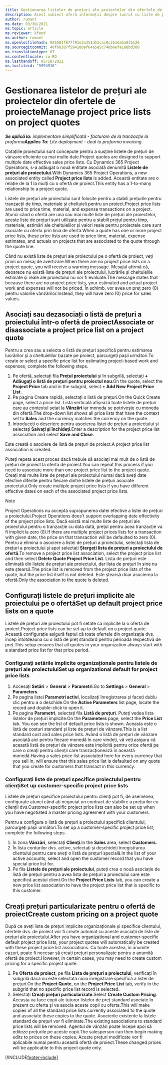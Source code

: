 ```yaml
---
title: Gestionarea listelor de prețuri ale proiectelor din ofertele de proiecte
description: Acest subiect oferă informații despre lucrul cu liste de prețuri de proiect pe oferte.
author: rumant
ms.date: 03/30/2021
ms.topic: article
ms.reviewer: kfend
ms.author: rumant
ms.openlocfilehash: 926581f877f91e3a351d51cac9c2b1daba035126
ms.sourcegitcommit: 40f68387f594180af64a5e5c748b6efa188bd300
ms.translationtype: HT
ms.contentlocale: ro-RO
ms.lasthandoff: 05/10/2021
ms.locfileid: "5994916"
---
```

# <a name="manage-project-price-lists-on-project-quotes"></a><span data-ttu-id="28743-103">Gestionarea listelor de prețuri ale proiectelor din ofertele de proiecte</span><span class="sxs-lookup"><span data-stu-id="28743-103">Manage project price lists on project quotes</span></span> 

<span data-ttu-id="28743-104">_**Se aplică la:** implementare simplificată - facturare de la tranzacție la proforma_</span><span class="sxs-lookup"><span data-stu-id="28743-104">_**Applies To:** Lite deployment - deal to proforma invoicing_</span></span>

<span data-ttu-id="28743-105">Cotațiile proiectului sunt concepute pentru a susține listele de prețuri de vânzare eficiente cu mai multe date.</span><span class="sxs-lookup"><span data-stu-id="28743-105">Project quotes are designed to support multiple date effective sales price lists.</span></span> <span data-ttu-id="28743-106">Cu Dynamics 365 Project Operations, s-a adăugat o nouă entitate asociată denumită **Listele de prețuri ale proiectului**.</span><span class="sxs-lookup"><span data-stu-id="28743-106">With Dynamics 365 Project Operations, a new associated entity called **Project price lists** is added.</span></span> <span data-ttu-id="28743-107">Această entitate are o relație de la 1 la mulți cu o ofertă de proiect.</span><span class="sxs-lookup"><span data-stu-id="28743-107">This entity has a 1-to-many relationship to a project quote.</span></span>

<span data-ttu-id="28743-108">Listele de prețuri ale proiectului sunt folosite pentru a stabili prețurile pentru tranzacții de timp, materiale și cheltuieli pentru un proiect.</span><span class="sxs-lookup"><span data-stu-id="28743-108">Project price lists are used to price time, material, and expense transactions on a project.</span></span> <span data-ttu-id="28743-109">Atunci când o ofertă are una sau mai multe liste de prețuri ale proiectelor, aceste liste de prețuri sunt utilizate pentru a stabili prețul pentru timp, materiale, estimări ale cheltuielilor și valori reale pentru proiectele care sunt asociate cu oferta prin linia de ofertă.</span><span class="sxs-lookup"><span data-stu-id="28743-109">When a quote has one or more project price lists, these price lists are used to price time, material, expense estimates, and actuals on projects that are associated to the quote through the quote line.</span></span>

<span data-ttu-id="28743-110">Când nu există liste de prețuri ale proiectului pe o ofertă de proiect, veți primi un mesaj de avertizare.</span><span class="sxs-lookup"><span data-stu-id="28743-110">When there are no project price lists on a project quote, you will receive a warning message.</span></span> <span data-ttu-id="28743-111">Mesajul afirmă că, deoarece nu există liste de prețuri ale proiectului, lucrările și cheltuielile estimate și reale ale proiectului nu vor fi evaluate.</span><span class="sxs-lookup"><span data-stu-id="28743-111">The message states that because there are no project price lists, your estimated and actual project work and expenses will not be priced.</span></span> <span data-ttu-id="28743-112">În schimb, vor avea un preț zero (0) pentru valorile vânzărilor.</span><span class="sxs-lookup"><span data-stu-id="28743-112">Instead, they will have zero (0) price for sales values.</span></span>

## <a name="associate-or-disassociate-a-project-price-list-on-a-project-quote"></a><span data-ttu-id="28743-113">Asociați sau dezasociați o listă de prețuri a proiectului într-o ofertă de proiect</span><span class="sxs-lookup"><span data-stu-id="28743-113">Associate or disassociate a project price list on a project quote</span></span>

<span data-ttu-id="28743-114">Pentru a crea sau a selecta o listă de prețuri specifică pentru estimarea lucrărilor și a cheltuielilor bazate pe proiect, parcurgeți pașii următori.</span><span class="sxs-lookup"><span data-stu-id="28743-114">To create or select a specific price list for estimating project-based work and expenses, complete the following steps.</span></span>

1. <span data-ttu-id="28743-115">Pe ofertă, selectați fila **Prețul proiectului** și în subgrilă, selectați **+ Adăugați o listă de prețuri pentru proiectul nou**.</span><span class="sxs-lookup"><span data-stu-id="28743-115">On the quote, select the **Project Price** tab and in the subgrid, select **+ Add New Project Price List**.</span></span>
2. <span data-ttu-id="28743-116">Pe pagina Creare rapidă, selectați o listă de prețuri.</span><span class="sxs-lookup"><span data-stu-id="28743-116">On the Quick Create page, select a price list.</span></span> <span data-ttu-id="28743-117">Lista verticală afișează toate listele de prețuri care au contextul setat la **Vânzări** iar moneda se potrivește cu moneda din ofertă.</span><span class="sxs-lookup"><span data-stu-id="28743-117">The drop-down list shows all price lists that have the context set to **Sales** and the currency matches the currency on the quote.</span></span>
4. <span data-ttu-id="28743-118">Introduceți o descriere pentru asocierea listei de prețuri a proiectului și selectați **Salvați și închideți**.</span><span class="sxs-lookup"><span data-stu-id="28743-118">Enter a description for the project price list association and select **Save and Close**.</span></span>

<span data-ttu-id="28743-119">Este creată o asociere de listă de prețuri de proiect.</span><span class="sxs-lookup"><span data-stu-id="28743-119">A project price list association is created.</span></span>

<span data-ttu-id="28743-120">Puteți repeta acest proces dacă trebuie să asociați mai mult de o listă de prețuri de proiect la oferta de proiect.</span><span class="sxs-lookup"><span data-stu-id="28743-120">You can repeat this process if you need to associate more than one project price list to the project quote.</span></span> <span data-ttu-id="28743-121">Creați mai multe liste de prețuri ale proiectului numai dacă aveți date efective diferite pentru fiecare dintre listele de prețuri asociate proiectului.</span><span class="sxs-lookup"><span data-stu-id="28743-121">Only create multiple project price lists if you have different effective dates on each of the associated project price lists.</span></span>

> [!NOTE]
> <span data-ttu-id="28743-122">Project Operations nu acceptă suprapunerea datei efective a listei de prețuri a proiectului.</span><span class="sxs-lookup"><span data-stu-id="28743-122">Project Operations does't support overlapping date effectivity of the project price lists.</span></span> <span data-ttu-id="28743-123">Dacă există mai multe liste de prețuri ale proiectului pentru o tranzacție cu data dată, prețul pentru acea tranzacție va fi implicit la zero (0).</span><span class="sxs-lookup"><span data-stu-id="28743-123">If there are multiple project prices lists for a transaction with given date, the price on that transaction will be defaulted to zero (0).</span></span>
<span data-ttu-id="28743-124">Pentru a elimina o asociere a listei de prețuri a proiectului, selectați lista de prețuri a proiectului și apoi selectați **Ștergeți lista de prețuri a proiectului de ofertă**.</span><span class="sxs-lookup"><span data-stu-id="28743-124">To remove a project price list association, select the project price list and then select **Delete Quote Project Price List**.</span></span> <span data-ttu-id="28743-125">Lista de prețuri este eliminată din listele de prețuri ale proiectului, dar lista de prețuri în sine nu este ștearsă.</span><span class="sxs-lookup"><span data-stu-id="28743-125">The price list is removed from the project price lists of the quote, but the price list itself is not deleted.</span></span> <span data-ttu-id="28743-126">Este ștearsă doar asocierea la ofertă.</span><span class="sxs-lookup"><span data-stu-id="28743-126">Only the association to the quote is deleted.</span></span>

## <a name="set-up-default-project-price-lists-on-a-quote"></a><span data-ttu-id="28743-127">Configurați listele de prețuri implicite ale proiectului pe o ofertă</span><span class="sxs-lookup"><span data-stu-id="28743-127">Set up default project price lists on a quote</span></span>

<span data-ttu-id="28743-128">Listele de prețuri ale proiectului pot fi setate ca implicite la o ofertă de proiect.</span><span class="sxs-lookup"><span data-stu-id="28743-128">Project price lists can be set up to default on a project quote.</span></span> <span data-ttu-id="28743-129">Această configurație asigură faptul că toate ofertele din organizația dvs. încep întotdeauna cu o listă de preț standard pentru perioada respectivă de preț.</span><span class="sxs-lookup"><span data-stu-id="28743-129">This setup ensures that all quotes in your organization always start with a standard price list for that price period.</span></span>

### <a name="set-up-organizational-default-for-project-price-lists"></a><span data-ttu-id="28743-130">Configurați setările implicite organizaționale pentru listele de prețuri ale proiectului</span><span class="sxs-lookup"><span data-stu-id="28743-130">Set up organizational default for project price lists</span></span>

1. <span data-ttu-id="28743-131">Accesați **Setări** > **General** > **Parametri**.</span><span class="sxs-lookup"><span data-stu-id="28743-131">Go to **Settings** > **General** > **Parameters**.</span></span>
2. <span data-ttu-id="28743-132">Pe pagina listei **Parametri activi**, localizați înregistrarea și faceți dublu clic pentru a o deschide.</span><span class="sxs-lookup"><span data-stu-id="28743-132">On the **Active Parameters** list page, locate the record and double-click to open it.</span></span> 
3. <span data-ttu-id="28743-133">Pe pagina **Parametri**, selectați fila **Listă de prețuri**. Puteți vedea lista listelor de prețuri implicite.</span><span class="sxs-lookup"><span data-stu-id="28743-133">On the **Parameters** page, select the **Price List** tab. You can see the list of default price lists is shown.</span></span> <span data-ttu-id="28743-134">Aceasta este o listă de costuri standard și liste de prețuri de vânzare.</span><span class="sxs-lookup"><span data-stu-id="28743-134">This is a list standard cost and sales price lists.</span></span> <span data-ttu-id="28743-135">Având o listă de prețuri de vânzare asociată aici pentru fiecare monedă în care vindeți, vă veți asigura că această listă de prețuri de vânzare este implicită pentru orice ofertă pe care o creați pentru clienții care tranzacționează în această monedă.</span><span class="sxs-lookup"><span data-stu-id="28743-135">Having a sales price list associated here for every currency that you sell in, will ensure that this sales price list is defaulted on any quote that you create for customers that transact in this currency.</span></span>

### <a name="set-up-customer-specific-project-price-lists"></a><span data-ttu-id="28743-136">Configurați liste de prețuri specifice proiectului pentru clienți</span><span class="sxs-lookup"><span data-stu-id="28743-136">Set up customer-specific project price lists</span></span>

<span data-ttu-id="28743-137">Listele de prețuri specifice proiectului pentru clienți pot fi, de asemenea, configurate atunci când ați negociat un contract de stabilire a prețurilor cu clienții dvs.</span><span class="sxs-lookup"><span data-stu-id="28743-137">Customer-specific project price lists can also be set up when you have negotiated a master pricing agreement with your customers.</span></span>

<span data-ttu-id="28743-138">Pentru a configura o listă de prețuri a proiectului specifică clientului, parcurgeți pașii următori.</span><span class="sxs-lookup"><span data-stu-id="28743-138">To set up a customer-specific project price list, complete the following steps.</span></span>

1. <span data-ttu-id="28743-139">În zona **Vânzări**, selectați **Clienți**.</span><span class="sxs-lookup"><span data-stu-id="28743-139">In the **Sales** area, select **Customers**.</span></span>
2. <span data-ttu-id="28743-140">În lista conturilor dvs. active, selectați și deschideți înregistrarea clientului pentru care aveți o listă de prețuri specială.</span><span class="sxs-lookup"><span data-stu-id="28743-140">In the list of your active accounts, select and open the customer record that you have special price list for.</span></span>
3. <span data-ttu-id="28743-141">Pe fila **Listele de prețuri ale proiectului**, puteți crea o nouă asociație de listă de prețuri pentru a avea lista de prețuri a proiectului care este specifică acestui client.</span><span class="sxs-lookup"><span data-stu-id="28743-141">On the **Project Price Lists** tab, you can create a new price list association to have the project price list that is specific to this customer.</span></span>

## <a name="create-custom-pricing-on-a-project-quote"></a><span data-ttu-id="28743-142">Creați prețuri particularizate pentru o ofertă de proiect</span><span class="sxs-lookup"><span data-stu-id="28743-142">Create custom pricing on a project quote</span></span>

<span data-ttu-id="28743-143">După ce aveți liste de prețuri implicite organizaționale și specifice clientului, ofertele dvs. de proiect vor fi create automat cu aceste asociații de liste de prețuri ale proiectului.</span><span class="sxs-lookup"><span data-stu-id="28743-143">After you have organizational and customer-specific default project price lists, your project quotes will automatically be created with these project price list associations.</span></span> <span data-ttu-id="28743-144">Cu toate acestea, în anumite cazuri, poate fi necesar să creați prețuri personalizate pentru o anumită ofertă de proiect.</span><span class="sxs-lookup"><span data-stu-id="28743-144">However, in certain cases, you may need to create custom pricing for a specific project quote.</span></span> 

1. <span data-ttu-id="28743-145">Pe **Oferta de proiect**, pe fila **Lista de prețuri a proiectului**, verificați în subgrilă dacă nu este selectată nicio înregistrare specifică a listei de prețuri.</span><span class="sxs-lookup"><span data-stu-id="28743-145">On the **Project Quote**, on the **Project Price List** tab, verify in the subgrid that no specific price list record is selected.</span></span>
2. <span data-ttu-id="28743-146">Selectați **Creați prețuri particularizate**.</span><span class="sxs-lookup"><span data-stu-id="28743-146">Select **Create Custom Pricing**.</span></span> <span data-ttu-id="28743-147">Aceasta va face copii ale tuturor listelor de preț standard asociate în prezent cu oferta și va asocia aceste copii cu oferta.</span><span class="sxs-lookup"><span data-stu-id="28743-147">This will make copies of all the standard price lists currently associated to the quote and associate these copies to the quote.</span></span> <span data-ttu-id="28743-148">Asocierile existente la listele standard de prețuri vor fi eliminate.</span><span class="sxs-lookup"><span data-stu-id="28743-148">The existing associations to standard price lists will be removed.</span></span> <span data-ttu-id="28743-149">Agentul de vânzări poate începe apoi să editeze prețurile pe aceste copii.</span><span class="sxs-lookup"><span data-stu-id="28743-149">The salesperson can then begin making edits to prices on these copies.</span></span> <span data-ttu-id="28743-150">Aceste prețuri modificate vor fi aplicabile numai pentru această ofertă de proiect.</span><span class="sxs-lookup"><span data-stu-id="28743-150">These changed prices will be applicable to this project quote only.</span></span>


[!INCLUDE[footer-include](../../includes/footer-banner.md)]
